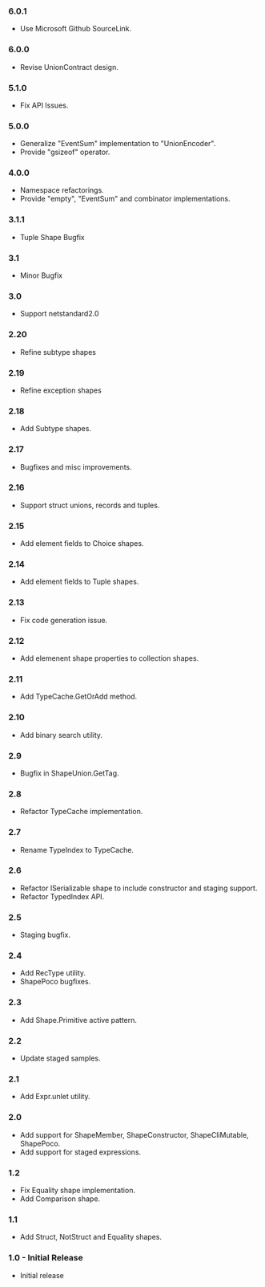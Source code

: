 ### 6.0.1
* Use Microsoft Github SourceLink.

### 6.0.0
* Revise UnionContract design.

### 5.1.0
* Fix API Issues.

### 5.0.0
* Generalize "EventSum" implementation to "UnionEncoder".
* Provide "gsizeof" operator.

### 4.0.0
* Namespace refactorings.
* Provide "empty", "EventSum" and combinator implementations.

### 3.1.1
* Tuple Shape Bugfix

### 3.1
* Minor Bugfix

### 3.0
* Support netstandard2.0

### 2.20
* Refine subtype shapes

### 2.19
* Refine exception shapes

### 2.18
* Add Subtype shapes.

### 2.17
* Bugfixes and misc improvements.

### 2.16
* Support struct unions, records and tuples.

### 2.15
* Add element fields to Choice shapes.

### 2.14
* Add element fields to Tuple shapes.

### 2.13
* Fix code generation issue.

### 2.12
* Add elemenent shape properties to collection shapes.

### 2.11
* Add TypeCache.GetOrAdd method.

### 2.10
* Add binary search utility.

### 2.9
* Bugfix in ShapeUnion.GetTag.

### 2.8
* Refactor TypeCache implementation.

### 2.7
* Rename TypeIndex to TypeCache.

### 2.6
* Refactor ISerializable shape to include constructor and staging support.
* Refactor TypedIndex API.

### 2.5
* Staging bugfix.

### 2.4
* Add RecType utility.
* ShapePoco bugfixes.

### 2.3
* Add Shape.Primitive active pattern.

### 2.2
* Update staged samples.

### 2.1
* Add Expr.unlet utility.

### 2.0
* Add support for ShapeMember, ShapeConstructor, ShapeCliMutable, ShapePoco.
* Add support for staged expressions.

### 1.2
* Fix Equality shape implementation.
* Add Comparison shape.

### 1.1
* Add Struct, NotStruct and Equality shapes.

### 1.0 - Initial Release
* Initial release